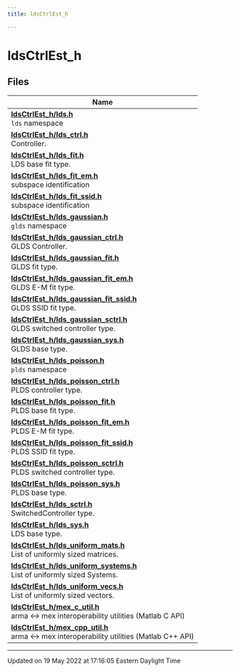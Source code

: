 ```yaml
---
title: ldsCtrlEst_h

---
```


# ldsCtrlEst_h



## Files

| Name           |
| -------------- |
| **[ldsCtrlEst_h/lds.h](/lds-ctrl-est/docs/api/files/lds_8h/#file-lds.h)** <br>`lds` namespace  |
| **[ldsCtrlEst_h/lds_ctrl.h](/lds-ctrl-est/docs/api/files/lds__ctrl_8h/#file-lds-ctrl.h)** <br>Controller.  |
| **[ldsCtrlEst_h/lds_fit.h](/lds-ctrl-est/docs/api/files/lds__fit_8h/#file-lds-fit.h)** <br>LDS base fit type.  |
| **[ldsCtrlEst_h/lds_fit_em.h](/lds-ctrl-est/docs/api/files/lds__fit__em_8h/#file-lds-fit-em.h)** <br>subspace identification  |
| **[ldsCtrlEst_h/lds_fit_ssid.h](/lds-ctrl-est/docs/api/files/lds__fit__ssid_8h/#file-lds-fit-ssid.h)** <br>subspace identification  |
| **[ldsCtrlEst_h/lds_gaussian.h](/lds-ctrl-est/docs/api/files/lds__gaussian_8h/#file-lds-gaussian.h)** <br>`glds` namespace  |
| **[ldsCtrlEst_h/lds_gaussian_ctrl.h](/lds-ctrl-est/docs/api/files/lds__gaussian__ctrl_8h/#file-lds-gaussian-ctrl.h)** <br>GLDS Controller.  |
| **[ldsCtrlEst_h/lds_gaussian_fit.h](/lds-ctrl-est/docs/api/files/lds__gaussian__fit_8h/#file-lds-gaussian-fit.h)** <br>GLDS fit type.  |
| **[ldsCtrlEst_h/lds_gaussian_fit_em.h](/lds-ctrl-est/docs/api/files/lds__gaussian__fit__em_8h/#file-lds-gaussian-fit-em.h)** <br>GLDS E-M fit type.  |
| **[ldsCtrlEst_h/lds_gaussian_fit_ssid.h](/lds-ctrl-est/docs/api/files/lds__gaussian__fit__ssid_8h/#file-lds-gaussian-fit-ssid.h)** <br>GLDS SSID fit type.  |
| **[ldsCtrlEst_h/lds_gaussian_sctrl.h](/lds-ctrl-est/docs/api/files/lds__gaussian__sctrl_8h/#file-lds-gaussian-sctrl.h)** <br>GLDS switched controller type.  |
| **[ldsCtrlEst_h/lds_gaussian_sys.h](/lds-ctrl-est/docs/api/files/lds__gaussian__sys_8h/#file-lds-gaussian-sys.h)** <br>GLDS base type.  |
| **[ldsCtrlEst_h/lds_poisson.h](/lds-ctrl-est/docs/api/files/lds__poisson_8h/#file-lds-poisson.h)** <br>`plds` namespace  |
| **[ldsCtrlEst_h/lds_poisson_ctrl.h](/lds-ctrl-est/docs/api/files/lds__poisson__ctrl_8h/#file-lds-poisson-ctrl.h)** <br>PLDS controller type.  |
| **[ldsCtrlEst_h/lds_poisson_fit.h](/lds-ctrl-est/docs/api/files/lds__poisson__fit_8h/#file-lds-poisson-fit.h)** <br>PLDS base fit type.  |
| **[ldsCtrlEst_h/lds_poisson_fit_em.h](/lds-ctrl-est/docs/api/files/lds__poisson__fit__em_8h/#file-lds-poisson-fit-em.h)** <br>PLDS E-M fit type.  |
| **[ldsCtrlEst_h/lds_poisson_fit_ssid.h](/lds-ctrl-est/docs/api/files/lds__poisson__fit__ssid_8h/#file-lds-poisson-fit-ssid.h)** <br>PLDS SSID fit type.  |
| **[ldsCtrlEst_h/lds_poisson_sctrl.h](/lds-ctrl-est/docs/api/files/lds__poisson__sctrl_8h/#file-lds-poisson-sctrl.h)** <br>PLDS switched controller type.  |
| **[ldsCtrlEst_h/lds_poisson_sys.h](/lds-ctrl-est/docs/api/files/lds__poisson__sys_8h/#file-lds-poisson-sys.h)** <br>PLDS base type.  |
| **[ldsCtrlEst_h/lds_sctrl.h](/lds-ctrl-est/docs/api/files/lds__sctrl_8h/#file-lds-sctrl.h)** <br>SwitchedController type.  |
| **[ldsCtrlEst_h/lds_sys.h](/lds-ctrl-est/docs/api/files/lds__sys_8h/#file-lds-sys.h)** <br>LDS base type.  |
| **[ldsCtrlEst_h/lds_uniform_mats.h](/lds-ctrl-est/docs/api/files/lds__uniform__mats_8h/#file-lds-uniform-mats.h)** <br>List of uniformly sized matrices.  |
| **[ldsCtrlEst_h/lds_uniform_systems.h](/lds-ctrl-est/docs/api/files/lds__uniform__systems_8h/#file-lds-uniform-systems.h)** <br>List of uniformly sized Systems.  |
| **[ldsCtrlEst_h/lds_uniform_vecs.h](/lds-ctrl-est/docs/api/files/lds__uniform__vecs_8h/#file-lds-uniform-vecs.h)** <br>List of uniformly sized vectors.  |
| **[ldsCtrlEst_h/mex_c_util.h](/lds-ctrl-est/docs/api/files/mex__c__util_8h/#file-mex-c-util.h)** <br>arma <-> mex interoperability utilities (Matlab C API)  |
| **[ldsCtrlEst_h/mex_cpp_util.h](/lds-ctrl-est/docs/api/files/mex__cpp__util_8h/#file-mex-cpp-util.h)** <br>arma <-> mex interoperability utilities (Matlab C++ API)  |







-------------------------------

Updated on 19 May 2022 at 17:16:05 Eastern Daylight Time
